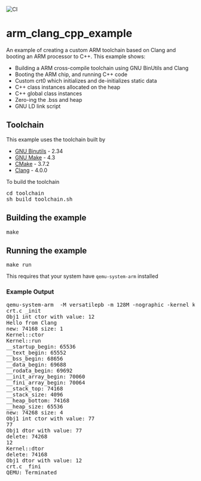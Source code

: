 ![CI](https://github.com/teverett/arm_clang_cpp_example/workflows/CI/badge.svg)

# arm_clang_cpp_example

An example of creating a custom ARM toolchain based on Clang and booting an ARM processor to C++.  This example shows:

* Building a ARM cross-compile toolchain using GNU BinUtils and Clang
* Booting the ARM chip, and running C++ code
* Custom crt0 which initializes and de-initializes static data
* C++ class instances allocated on the heap 
* C++ global class instances
* Zero-ing the .bss and heap
* GNU LD link script

## Toolchain

This example uses the toolchain built by 

* [GNU Binutils](https://www.gnu.org/software/binutils/) - 2.34
* [GNU Make](https://www.gnu.org/software/make/) - 4.3
* [CMake](https://cmake.org/) - 3.7.2
* [Clang](https://clang.llvm.org/) - 4.0.0

To build the toolchain

<pre>
cd toolchain
sh build_toolchain.sh
</pre>

## Building the example

<pre>
make
</pre>

## Running the example

<pre>
make run
</pre>

This requires that your system have `qemu-system-arm` installed

### Example Output

<pre>
qemu-system-arm  -M versatilepb -m 128M -nographic -kernel kernel.bin
crt.c _init
Obj1 int ctor with value: 12
Hello from Clang
new: 74168 size: 1
Kernel::ctor
Kernel::run
__startup_begin: 65536
__text_begin: 65552
__bss_begin: 68656
__data_begin: 69688
__rodata_begin: 69692
__init_array_begin: 70060
__fini_array_begin: 70064
__stack_top: 74168
__stack_size: 4096
__heap_bottom: 74168
__heap_size: 65536
new: 74268 size: 4
Obj1 int ctor with value: 77
77
Obj1 dtor with value: 77
delete: 74268
12
Kernel::dtor
delete: 74168
Obj1 dtor with value: 12
crt.c _fini
QEMU: Terminated
</pre>
